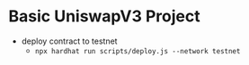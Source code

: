 # Basic UniswapV3 Project
- deploy contract to testnet
  - `npx hardhat run scripts/deploy.js --network testnet`